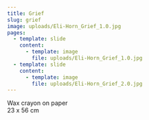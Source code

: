 ```yaml
---
title: Grief
slug: grief
image: uploads/Eli-Horn_Grief_1.0.jpg
pages:
  - template: slide
    content:
      - template: image
        file: uploads/Eli-Horn_Grief_1.0.jpg
  - template: slide
    content:
      - template: image
        file: uploads/Eli-Horn_Grief_2.0.jpg
---
```


Wax crayon on paper  
23 x 56 cm

